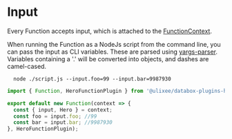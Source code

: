 # Input

Every Function accepts input, which is attached to the [FunctionContext](./function-context.md).

When running the Function as a NodeJs script from the command line, you can pass the input as CLI variables. These are parsed using [yargs-parser](https://github.com/yargs/yargs-parser). Variables containing a '.' will be converted into objects, and dashes are camel-cased.

```shell
  node ./script.js --input.foo=99 --input.bar=9987930
```

```js
import { Function, HeroFunctionPlugin } from '@ulixee/databox-plugins-hero';

export default new Function(context => {
  const { input, Hero } = context;
  const foo = input.foo; //99
  const bar = input.bar; //9987930
}, HeroFunctionPlugin);
```
